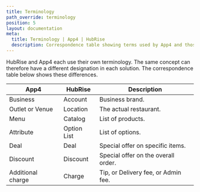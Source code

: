 ```yaml
---
title: Terminology
path_override: terminology
position: 5
layout: documentation
meta:
  title: Terminology | App4 | HubRise
  description: Correspondence table showing terms used by App4 and those used on HubRise for the same concept. Connect apps and synchronise your data.
---
```


HubRise and App4 each use their own terminology. The same concept can therefore have a different designation in each solution. The correspondence table below shows these differences.

| App4              | HubRise     | Description                         |
| ----------------- | ----------- | ----------------------------------- |
| Business          | Account     | Business brand.                     |
| Outlet or Venue   | Location    | The actual restaurant.              |
| Menu              | Catalog     | List of products.                   |
| Attribute         | Option List | List of options.                    |
| Deal              | Deal        | Special offer on specific items.    |
| Discount          | Discount    | Special offer on the overall order. |
| Additional charge | Charge      | Tip, or Delivery fee, or Admin fee. |
